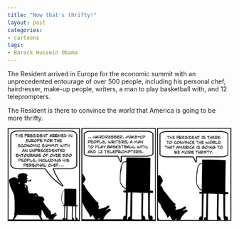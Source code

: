 ```yaml
---
title: "Now that's thrifty!"
layout: post
categories:
- cartoons
tags:
- Barack Hussein Obama
---
```


The Resident arrived in Europe for the economic summit with an unprecedented entourage of over 500 people, including his personal chef, hairdresser, make-up people, writers, a man to play basketball with, and 12 teleprompters.

The Resident is there to convince the world that America is going to be more thrifty.

![Now that's thrifty!](/assets/img/2012/08/ATT2.jpg)
